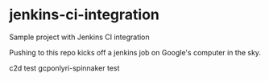 # jenkins-ci-integration
Sample project with Jenkins CI integration

Pushing to this repo kicks off a jenkins job on Google's computer in the sky.

c2d test
gcponlyri-spinnaker
test
